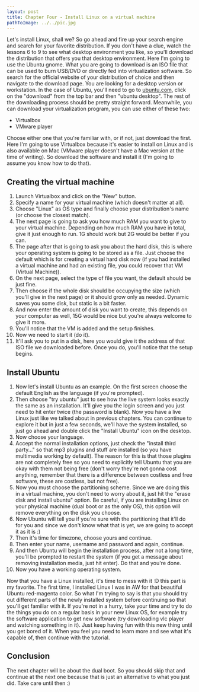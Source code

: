 ```yaml
---
layout: post
title: Chapter Four - Install Linux on a virtual machine
pathToImage: ../../pic.jpg
---
```


Let's install Linux, shall we? So go ahead and fire up your search engine and search for your favorite distribution. If you don't have a clue, watch the lessons 6 to 9 to see what desktop environment you like, so you'll download the distribution that offers you that desktop environment. Here I'm going to use the Ubuntu gnome. What you are going to download is an ISO file that can be used to burn USB/DVD or directly fed into virtualization software. So search for the official website of your distribution of choice and then navigate to the download page. You are looking for a desktop version or workstation. In the case of Ubuntu, you'll need to go to [ubuntu.com](http://ubuntu.com/), click on the "download" from the top bar and then "ubuntu desktop". The rest of the downloading process should be pretty straight forward. Meanwhile, you can download your virtualization program, you can use either of these two:

- Virtualbox
- VMware player

Choose either one that you're familiar with, or if not, just download the first. Here I'm going to use Virtualbox because it's easier to install on Linux and is also available on Mac (VMware player doesn't have a Mac version at the time of writing). So download the software and install it (I'm going to assume you know how to do that).

## Creating the virtual machine

1. Launch Virtualbox and click on the "New" button.
1. Specify a name for your virtual machine (which doesn't matter at all).
1. Choose "Linux" as OS type and finally choose your distribution's name (or choose the closest match).
1. The next page is going to ask you how much RAM you want to give to your virtual machine. Depending on how much RAM you have in total, give it just enough to run. 1G should work but 2G would be better if you can.
1. The page after that is going to ask you about the hard disk, this is where your operating system is going to be stored as a file. Just choose the default which is for creating a virtual hard disk now (if you had installed a virtual machine and had an existing file, you could recover that VM (Virtual Machine)).
1. On the next page, select the type of file you want, the default should be just fine.
1. Then choose if the whole disk should be occupying the size (which you'll give in the next page) or it should grow only as needed. Dynamic saves you some disk, but static is a bit faster.
1. And now enter the amount of disk you want to create, this depends on your computer as well, 15G would be nice but you're always welcome to give it more.
1. You'll notice that the VM is added and the setup finishes.
1. Now we need to start it (do it).
1. It'll ask you to put in a disk, here you would give it the address of that ISO file we downloaded before. Once you do, you'll notice that the setup begins.

##  Install Ubuntu

1. Now let's install Ubuntu as an example. On the first screen choose the default English as the language (if you're prompted).
1. Then choose "try ubuntu" just to see how the live system looks exactly the same as an installation. It'll give you the login screen and you just need to hit enter twice (the password is blank). Now you have a live Linux just like we talked about in previous chapters. You can continue to explore it but in just a few seconds, we'll have the system installed, so just go ahead and double click the "Install Ubuntu" icon on the desktop.
1. Now choose your language.
1. Accept the normal installation options, just check the "install third party..." so that mp3 plugins and stuff are installed (so you have multimedia working by default). The reason for this is that those plugins are not completely free so you need to explicitly tell Ubuntu that you are okay with them not being free (don't worry they're not gonna cost anything, remember that there is a difference between costless and free software, these are costless, but not free).
1. Now you must choose the partitioning scheme. Since we are doing this in a virtual machine, you don't need to worry about it, just hit the "erase disk and install ubuntu" option. Be careful, if you are installing Linux on your physical machine (dual boot or as the only OS), this option will remove everything on the disk you choose.
1. Now Ubuntu will tell you if you're sure with the partitioning that it'll do for you and since we don't know what that is yet, we are going to accept it as it is :)
1. Then it's time for timezone, choose yours and continue.
1. Then enter your name, username and password and again, continue.
1. And then Ubuntu will begin the installation process, after not a long time, you'll be prompted to restart the system (if you get a message about removing installation media, just hit enter). Do that and you're done.
1. Now you have a working operating system.

Now that you have a Linux installed, it's time to mess with it :D this part is my favorite. The first time, I installed Linux I was in AW for that beautiful Ubuntu red-magenta color. So what I'm trying to say is that you should try out different parts of the newly installed system before continuing so that you'll get familiar with it. If you're not in a hurry, take your time and try to do the things you do on a regular basis in your new Linux OS, for example try the software application to get new software (try downloading vlc player and watching something in it). Just keep having fun with this new thing until you get bored of it. When you feel you need to learn more and see what it's capable of, then continue with the tutorial.

## Conclusion

The next chapter will be about the dual boot. So you should skip that and continue at the next one because that is just an alternative to what you just did. Take care until then :)

